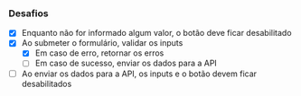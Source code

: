
### Desafios
- [x] Enquanto não for informado algum valor, o botão deve ficar desabilitado
- [x] Ao submeter o formulário, validar os inputs
  - [x] Em caso de erro, retornar os erros
  - [ ] Em caso de sucesso, enviar os dados para a API
- [ ] Ao enviar os dados para a API, os inputs e o botão devem ficar desabilitados